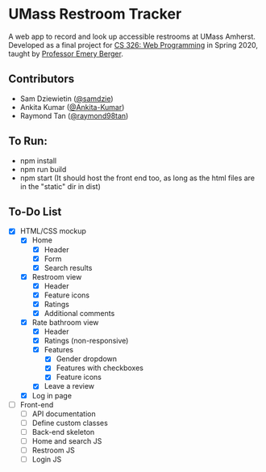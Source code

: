 # UMass Restroom Tracker
A web app to record and look up accessible restrooms at UMass Amherst. Developed as a final project for [CS 326: Web Programming](http://web-programming.org/) in Spring 2020, taught by [Professor Emery Berger](https://emeryberger.com/).

## Contributors
* Sam Dziewietin ([@samdzie](https://github.com/samdzie))
* Ankita Kumar ([@Ankita-Kumar](https://github.com/Ankita-Kumar))
* Raymond Tan ([@raymond98tan](https://github.com/raymond98tan))

## To Run:
* npm install
* npm run build
* npm start
(It should host the front end too, as long as the html files are in the "static" dir in dist)

## To-Do List
- [x] HTML/CSS mockup
  - [x] Home
    - [x] Header
    - [x] Form
    - [x] Search results
  - [x] Restroom view
    - [x] Header
    - [x] Feature icons
    - [x] Ratings
    - [x] Additional comments
  - [x] Rate bathroom view
    - [x] Header
    - [x] Ratings (non-responsive)
    - [x] Features 
      - [x] Gender dropdown
      - [x] Features with checkboxes
      - [x] Feature icons
    - [x] Leave a review
  - [x] Log in page
- [ ] Front-end
  - [ ] API documentation
  - [ ] Define custom classes
  - [ ] Back-end skeleton
  - [ ] Home and search JS
  - [ ] Restroom JS
  - [ ] Login JS
